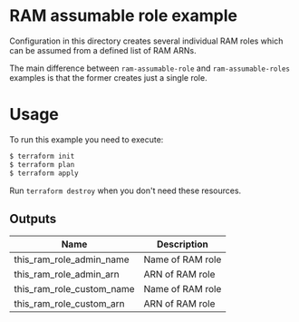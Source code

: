 # RAM assumable role example

Configuration in this directory creates several individual RAM roles which can be assumed from a defined list of RAM ARNs.

The main difference between `ram-assumable-role` and `ram-assumable-roles` examples is that the former creates just a single role.

# Usage

To run this example you need to execute:

```bash
$ terraform init
$ terraform plan
$ terraform apply
```

Run `terraform destroy` when you don't need these resources.

<!-- BEGINNING OF PRE-COMMIT-TERRAFORM DOCS HOOK -->

## Outputs
| Name | Description |
|------|-------------|
| this_ram_role_admin_name | Name of RAM role |
| this_ram_role_admin_arn | ARN of RAM role |
| this_ram_role_custom_name | Name of RAM role |
| this_ram_role_custom_arn | ARN of RAM role |

<!-- END OF PRE-COMMIT-TERRAFORM DOCS HOOK -->
